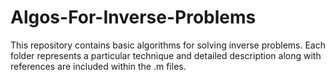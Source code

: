 # Algos-For-Inverse-Problems

This repository contains basic algorithms for solving inverse problems. Each folder represents a particular technique and detailed 
description along with references are included within the .m files.

